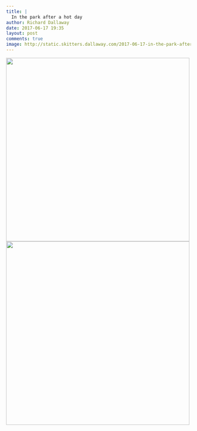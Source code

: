 ```yaml
---
title: |
  In the park after a hot day
author: Richard Dallaway
date: 2017-06-17 19:35
layout: post
comments: true
image: http://static.skitters.dallaway.com/2017-06-17-in-the-park-after-a-hot-day-thumb-IMG_2523.JPG
---
```


<div>
        <a href="http://static.skitters.dallaway.com/2017-06-17-in-the-park-after-a-hot-day-fullsize-IMG_2523.JPG">
          <img src="http://static.skitters.dallaway.com/2017-06-17-in-the-park-after-a-hot-day-thumb-IMG_2523.JPG" width="500" height="500"/>
        </a>
      </div><div>
        <a href="http://static.skitters.dallaway.com/2017-06-17-in-the-park-after-a-hot-day-fullsize-IMG_2522.JPG">
          <img src="http://static.skitters.dallaway.com/2017-06-17-in-the-park-after-a-hot-day-thumb-IMG_2522.JPG" width="500" height="500"/>
        </a>
      </div>


  
      